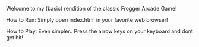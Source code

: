 Welcome to my (basic) rendition of the classic Frogger Arcade Game!

How to Run:
Simply open index.html in your favorite web browser!

How to Play:
Even simpler.. Press the arrow keys on your keyboard and dont get hit!